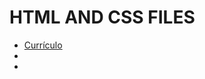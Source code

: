 <h1>HTML AND CSS FILES</h1>
<p></p>
<ul>
  <a href="index.html"><li>Currículo</li></a>
  <a href=""><li></li></a>
  <a href=""><li></li></a>
</ul>
